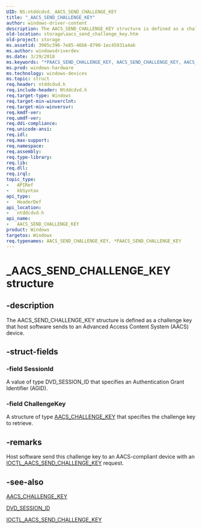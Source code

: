 ```yaml
---
UID: NS:ntddcdvd._AACS_SEND_CHALLENGE_KEY
title: "_AACS_SEND_CHALLENGE_KEY"
author: windows-driver-content
description: The AACS_SEND_CHALLENGE_KEY structure is defined as a challenge key that host software sends to an Advanced Access Content System (AACS) device.
old-location: storage\aacs_send_challenge_key.htm
old-project: storage
ms.assetid: 3985c396-7e85-46b6-8790-1ec45931a4ab
ms.author: windowsdriverdev
ms.date: 3/29/2018
ms.keywords: "*PAACS_SEND_CHALLENGE_KEY, AACS_SEND_CHALLENGE_KEY, AACS_SEND_CHALLENGE_KEY structure [Storage Devices], PAACS_SEND_CHALLENGE_KEY, PAACS_SEND_CHALLENGE_KEY structure pointer [Storage Devices], _AACS_SEND_CHALLENGE_KEY, ntddcdvd/AACS_SEND_CHALLENGE_KEY, ntddcdvd/PAACS_SEND_CHALLENGE_KEY, storage.aacs_send_challenge_key, structs-DVD_f9e8ef67-414c-4a98-82ab-88674dabe24b.xml"
ms.prod: windows-hardware
ms.technology: windows-devices
ms.topic: struct
req.header: ntddcdvd.h
req.include-header: Ntddcdvd.h
req.target-type: Windows
req.target-min-winverclnt: 
req.target-min-winversvr: 
req.kmdf-ver: 
req.umdf-ver: 
req.ddi-compliance: 
req.unicode-ansi: 
req.idl: 
req.max-support: 
req.namespace: 
req.assembly: 
req.type-library: 
req.lib: 
req.dll: 
req.irql: 
topic_type:
-	APIRef
-	kbSyntax
api_type:
-	HeaderDef
api_location:
-	ntddcdvd.h
api_name:
-	AACS_SEND_CHALLENGE_KEY
product: Windows
targetos: Windows
req.typenames: AACS_SEND_CHALLENGE_KEY, *PAACS_SEND_CHALLENGE_KEY
---
```


# _AACS_SEND_CHALLENGE_KEY structure


## -description


The AACS_SEND_CHALLENGE_KEY structure is defined as a challenge key that host software sends to an Advanced Access Content System (AACS) device.


## -struct-fields




### -field SessionId

A value of type DVD_SESSION_ID that specifies an Authentication Grant Identifier (AGID).


### -field ChallengeKey

A structure of type <a href="https://msdn.microsoft.com/library/windows/hardware/ff550108">AACS_CHALLENGE_KEY</a> that specifies the challenge key to retrieve.


## -remarks



Host software send this challenge key to an AACS-compliant device with an <a href="https://msdn.microsoft.com/library/windows/hardware/ff559302">IOCTL_AACS_SEND_CHALLENGE_KEY</a> request.




## -see-also




<a href="https://msdn.microsoft.com/library/windows/hardware/ff550108">AACS_CHALLENGE_KEY</a>



<a href="https://msdn.microsoft.com/library/windows/hardware/ff553743">DVD_SESSION_ID</a>



<a href="https://msdn.microsoft.com/library/windows/hardware/ff559302">IOCTL_AACS_SEND_CHALLENGE_KEY</a>
 

 

